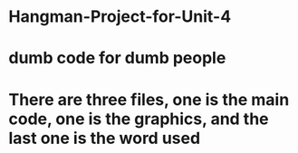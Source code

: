 # Hangman-Project-for-Unit-4
# dumb code for dumb people
# There are three files, one is the main code, one is the graphics, and the last one is the word used
